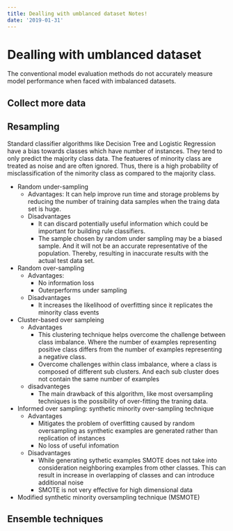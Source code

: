 ```yaml
---
title: Dealling with umblanced dataset Notes!
date: '2019-01-31'
---
```


# Dealling with umblanced dataset

The conventional model evaluation methods do not accurately measure model performance when faced with imbalanced datasets.

## Collect more data

## Resampling

Standard classifier algorithms like Decision Tree and Logistic Regression have a bias towards classes which have number of instances. They tend to only predict the majority class data. The featueres of minority class are treated as noise and are often ignored. Thus, there is a high probability of misclassification of the nimority class as compared to the majority class.

- Random under-sampling
  - Advantages: It can help improve run time and storage problems by reducing the number of training data samples when the traing data set is huge.
  - Disadvantages
    - It can discard potentially useful information which could be important for building rule classifiers.
    - The sample chosen by random under sampling may be a biased sample. And it will not be an accurate representative of the population. Thereby, resulting in inaccurate results with the actual test data set.
- Random over-sampling
  - Advantages:
    - No information loss
    - Outerperforms under sampling
  - Disadvantages
    - It increases the likelihood of overfitting since it replicates the minority class events
- Cluster-based over sampleing
  - Advantages
    - This clustering technique helps overcome the challenge between class imbalance. Where the number of examples representing positive class differs from the number of examples representing a negative class.
    - Overcome challenges within class imbalance, where a class is composed of different sub clusters. And each sub cluster does not contain the same number of examples
  - disadvanteges
    - The main drawback of this algorithm, like most oversampling techniques is the possibility of over-fitting the traning data.
- Informed over sampling: synthetic minority over-sampling technique
  - Advantages
    - Mitigates the problem of overfitting caused by random oversampling as synthetic examples are  generated rather than replication of instances
    - No loss of useful infomation
  - Disadvantages
    - While generating sythetic examples SMOTE does not take into consideration neighboring examples from other classes. This can result in increase in overlapping of classes and can introduce additional noise
    - SMOTE is not very effective for high dimensional data
- Modified synthetic minority oversampling technique (MSMOTE)

## Ensemble techniques
